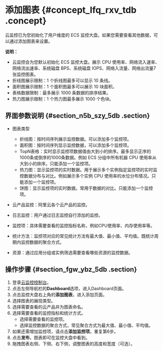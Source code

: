 # 添加图表 {#concept_lfq_rxv_tdb .concept}

云监控已为您初始化了用户维度的 ECS 监控大盘。如果您需要查看其他数据，可以通过添加图表来设置。

**说明：** 

-   云监控会为您默认初始化 ECS 监控大盘。展示 CPU 使用率、网络流入速率、网络流出速率、系统磁盘 BPS、系统磁盘 IOPS、网络入流量、网络出流量7张监控图表。
-   折线图展示限制：1 个折线图最多可以显示 10 条线。
-   面积图展示限制：1 个面积图最多可以展示 10 块面积。
-   表格数据限制：最多展示 1000 条数据的排序结果。
-   热力图展示限制：1 个热力图最多展示 1000 个色块。

## 界面参数说明 {#section_n5b_szy_5db .section}

-   图表类型
    -   折线图：按时间序列展示监控数据。可以添加多个监控项。
    -   面积图：按时间序列显示监控数据，可以添加多个监控项。
    -   TopN表格：实时显示监控项数据值由大到小的排序。最多显示正序的1000条或倒序的1000条数据。例如 ECS 分组中所有机器 CPU 使用率从大到小的排序。只能添加一个监控项。
    -   热力图：显示监控项的实时数据。用于展示多个实例指定监控项的实时监控数据分布与对比。例如展示多个实例 CPU 使用率的水位分布情况。只能添加一个监控项。
    -   饼图：显示监控项的实时数据。常用于数据的对比。只能添加一个监控项。
-   云产品监控：阿里云各个云产品的监控。

-   日志监控：用户通过日志监控自行添加的监控。
-   监控项：具体需要查看的监控指标名称，例如CPU使用率、内存使用率等。
-   统计方法：监控项对应的常见统计方法有最大值、最小值、平均值。既统计周期内监控数据的聚合方式。
-   资源：通过应用分组或实例筛选需要查看哪些资源的监控数据。

## 操作步骤 {#section_fgw_ybz_5db .section}

1.  登录[云监控控制台](https://cloudmonitor.console.aliyun.com)。
2.  点击左侧导航栏的**Dashboard**选项，进入Dashboard页面。
3.  点击监控大盘右上角的**添加图表**，进入添加页面。
4.  选择图表的展现类型。
5.  选择需要查看的云产品并为图表命名。
6.  选择需要查看的监控指标和统计方式。
    -   选择需要查看的监控项。
    -   选择监控数据的聚合方式，常见聚合方式为最大值、最小值、平均值。
7.  如果还需增加监控项，请点击**添加监控项**，重复第6步。
8.  点击**发布**，图表即可在监控大盘中看到。
9.  拖拽图表右侧、下侧、右下侧，调整图表的高度和宽度（可选）。


